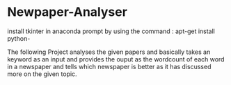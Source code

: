 # Newpaper-Analyser

install tkinter in anaconda prompt by using the command :
 apt-get install python-
 
 The following Project analyses the given papers and basically takes an keyword as an input and provides the ouput as the wordcount of each
 word in a newspaper and tells which newspaper is better as it has discussed more on the given topic.
